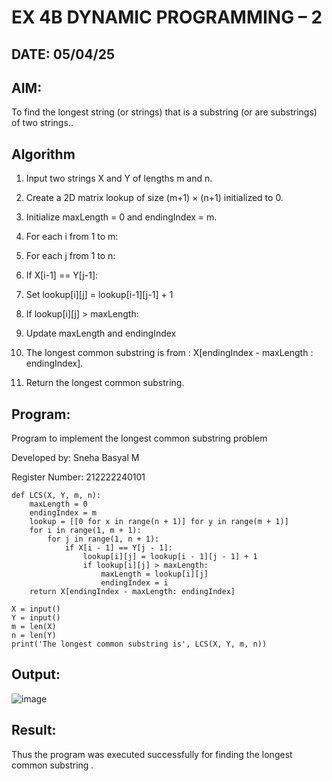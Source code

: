 # EX 4B DYNAMIC PROGRAMMING – 2
## DATE: 05/04/25

## AIM:
To find the longest string (or strings) that is a substring (or are substrings) of two strings..

## Algorithm

1. Input two strings X and Y of lengths m and n.

2. Create a 2D matrix lookup of size (m+1) × (n+1) initialized to 0.

3. Initialize maxLength = 0 and endingIndex = m.

4. For each i from 1 to m:

5. For each j from 1 to n:

6. If X[i-1] == Y[j-1]:

7. Set lookup[i][j] = lookup[i-1][j-1] + 1

8. If lookup[i][j] > maxLength:

9. Update maxLength and endingIndex

10. The longest common substring is from : X[endingIndex - maxLength : endingIndex].

11. Return the longest common substring.
    
## Program:

Program to implement the longest common substring problem

Developed by: Sneha Basyal M

Register Number: 212222240101 

```
def LCS(X, Y, m, n):
    maxLength = 0
    endingIndex = m
    lookup = [[0 for x in range(n + 1)] for y in range(m + 1)]
    for i in range(1, m + 1):
        for j in range(1, n + 1):
            if X[i - 1] == Y[j - 1]:
                lookup[i][j] = lookup[i - 1][j - 1] + 1
                if lookup[i][j] > maxLength:
                    maxLength = lookup[i][j]
                    endingIndex = i
    return X[endingIndex - maxLength: endingIndex]

X = input()
Y = input()
m = len(X)
n = len(Y)
print('The longest common substring is', LCS(X, Y, m, n))       
```

## Output:

![image](https://github.com/user-attachments/assets/03fdab8b-96e1-418b-bf32-5e3322e0657c)


## Result:
Thus the program was executed successfully for finding the longest common substring .
